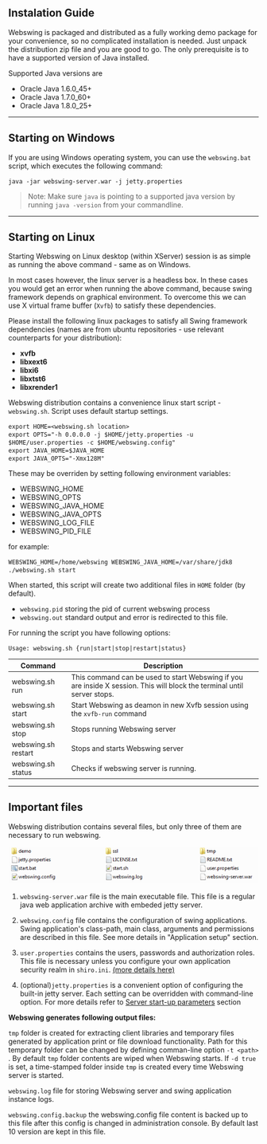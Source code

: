 ## Instalation Guide
Webswing is packaged and distributed as a fully working demo package for your convenience, so no complicated installation is needed. Just unpack the distribution zip file and you are good to go. The only prerequisite is to have a supported version of Java installed. 

Supported Java versions are

* Oracle Java 1.6.0_45+
* Oracle Java 1.7.0_60+
* Oracle Java 1.8.0_25+

---

## Starting on Windows 

If you are using Windows operating system, you can use the `webswing.bat` script, which executes the following command: 

```
java -jar webswing-server.war -j jetty.properties
``` 

> Note: Make sure `java` is pointing to a supported java version by running `java -version` from your commandline.  

---

## Starting on Linux 

Starting Webswing on Linux desktop (within XServer) session is as simple as running the above command - same as on Windows.

In most cases however, the linux server is a headless box. In these cases you would get an error when running the above command, because swing framework depends on graphical environment. To overcome this we can use X virtual frame buffer (`Xvfb`) to satisfy these dependencies. 

Please install the following linux packages to satisfy all Swing framework dependencies (names are from ubuntu repositories - use relevant counterparts for your distribution):

* **xvfb**
* **libxext6**
* **libxi6**
* **libxtst6**
* **libxrender1**


Webswing distribution contains a convenience linux start script - `webswing.sh`. Script uses default startup settings. 

```shell
export HOME=<webswing.sh location>
export OPTS="-h 0.0.0.0 -j $HOME/jetty.properties -u $HOME/user.properties -c $HOME/webswing.config"
export JAVA_HOME=$JAVA_HOME
export JAVA_OPTS="-Xmx128M" 
```

These may be overriden by setting following environment variables: 

* WEBSWING_HOME
* WEBSWING_OPTS
* WEBSWING_JAVA_HOME
* WEBSWING_JAVA_OPTS
* WEBSWING_LOG_FILE
* WEBSWING_PID_FILE

for example: 
```shell
WEBSWING_HOME=/home/webswing WEBSWING_JAVA_HOME=/var/share/jdk8 ./webswing.sh start
```

When started, this script will create two additional files in `HOME` folder (by default).

* `webswing.pid` storing the pid of current webswing process
* `webswing.out` standard output and error is redirected to this file.

For running the script you have following options:

```
Usage: webswing.sh {run|start|stop|restart|status}
``` 

Command 	        | Description
--------------------| ------------
webswing.sh run        | This command can be used to start Webswing if you are inside X session. This will block the terminal until server stops. 
webswing.sh start      | Start Webswing as deamon in new Xvfb session using the `xvfb-run` command
webswing.sh stop       | Stops running Webswing server
webswing.sh restart    | Stops and starts Webswing server
webswing.sh status     | Checks if webswing server is running. 

---

## Important files

Webswing distribution contains several files, but only three of them are necessary to run webswing.

![files.png](img/files.png)

1. `webswing-server.war` file is the main executable file. This file is a regular java web application archive with embeded jetty server.

2. `webswing.config` file contains the configuration of swing applications. Swing application's class-path, main class, arguments and permissions are described in this file. See more details in "Application setup" section.

3. `user.properties` contains the users, passwords and authorization roles. This file is necessary unless you configure your own application security realm in `shiro.ini`. [(more details here)](setup.md)

4. (optional)`jetty.properties` is a convenient option of configuring the built-in jetty server. Each setting can be overridden with command-line option. For more details refer to [Server start-up parameters](setup.md) section

**Webswing generates following output files:**

`tmp` folder is created for extracting client libraries and temporary files generated by application print or file download functionality. Path for this temporary folder can be changed by defining comman-line option `-t <path>` . By default `tmp` folder contents are wiped when Webswing starts. If `-d true` is set, a time-stamped folder inside `tmp` is created every time Webswing server is started.

`webswing.log` file for storing Webswing server and swing application instance logs.

`webswing.config.backup` the webswing.config file content is backed up to this file after this config is changed in administration console. By default last 10 version are kept in this file.

